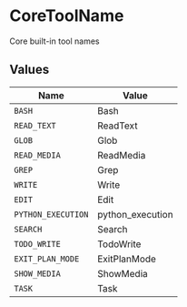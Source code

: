 # CoreToolName

Core built-in tool names


## Values

| Name               | Value              |
| ------------------ | ------------------ |
| `BASH`             | Bash               |
| `READ_TEXT`        | ReadText           |
| `GLOB`             | Glob               |
| `READ_MEDIA`       | ReadMedia          |
| `GREP`             | Grep               |
| `WRITE`            | Write              |
| `EDIT`             | Edit               |
| `PYTHON_EXECUTION` | python_execution   |
| `SEARCH`           | Search             |
| `TODO_WRITE`       | TodoWrite          |
| `EXIT_PLAN_MODE`   | ExitPlanMode       |
| `SHOW_MEDIA`       | ShowMedia          |
| `TASK`             | Task               |